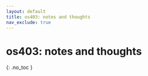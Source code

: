 ```yaml
---
layout: default
title: os403: notes and thoughts
nav_exclude: true
---
```


# os403: notes and thoughts
{: .no_toc }
